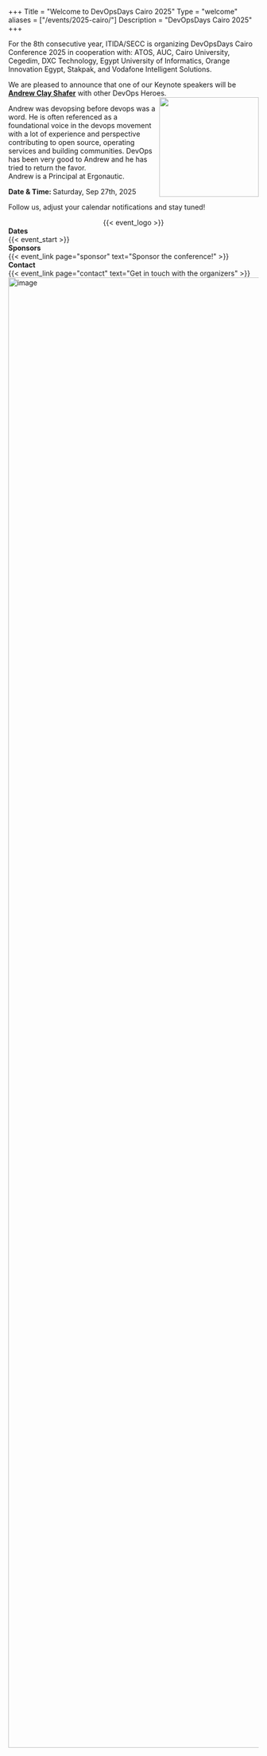+++
Title = "Welcome to DevOpsDays Cairo 2025"
Type = "welcome"
aliases = ["/events/2025-cairo/"]
Description = "DevOpsDays Cairo 2025"
+++
<p>For the 8th consecutive year, ITIDA/SECC is organizing DevOpsDays Cairo Conference 2025 in cooperation with: ATOS, AUC, Cairo University, Cegedim, DXC Technology, Egypt University of Informatics, Orange Innovation Egypt,  Stakpak, and Vodafone Intelligent Solutions. 
</p>
 We are pleased to announce that one of our Keynote speakers will be <strong><a href="https://www.linkedin.com/in/andrewclayshafer/">Andrew Clay Shafer</a></strong> with other DevOps Heroes. 
  <img alt="" border ="0" height="200" align="right" src="/events/2025-cairo/speakers/andrew-clay-shafer.jpg" />
</p>
  <p>
  Andrew was devopsing before devops was a word. He is often referenced as a foundational voice in the devops movement with a lot of experience and perspective contributing to open source, operating services and building communities. DevOps has been very good to Andrew and he has tried to return the favor.
<br>
Andrew is a Principal at Ergonautic.
</p>

<p><strong>Date &amp; Time: </strong>Saturday, Sep 27th, 2025</p>
<p>Follow us, adjust your calendar notifications and stay tuned!
</p>

<div style="text-align:center;">
  {{< event_logo >}}
</div>

<div class = "row">
  <div class = "col-md-2">
    <strong>Dates</strong>
  </div>
  <div class = "col-md-8">
    {{< event_start >}}
  </div>
</div>

<!-- div class = "row">
  <div class = "col-md-2">
    <strong>Location</strong>
  </div>
  <div class = "col-md-8">
    {{< event_location >}}
  </div>
</div> -->

<!-- div class = "row">
  <div class = "col-md-2">
    <strong>Register</strong>
  </div>
  <div class = "col-md-8">
    {{< event_link page="registration" text="Register to attend the conference!" >}}
  </div>
</div -->

<!-- div class = "row">
  <div class = "col-md-2">
    <strong>Propose</strong>
  </div>
  <div class = "col-md-8">
    {{< event_link page="propose" text="Propose a talk!" >}}
  </div>
</div -->

<!-- <div class = "row">
  <div class = "col-md-2">
    <strong>Program</strong>
  </div>
  <div class = "col-md-8">
    View the {{< event_link page="program" text="program." >}}
  </div>
</div> -->

<!-- <div class = "row">
  <div class = "col-md-2">
    <strong>Speakers</strong>
  </div>
  <div class = "col-md-8">
    Check out the {{< event_link page="speakers" text="speakers!" >}}
  </div>
</div> -->

<div class = "row">
  <div class = "col-md-2">
    <strong>Sponsors</strong>
  </div>
  <div class = "col-md-8">
    {{< event_link page="sponsor" text="Sponsor the conference!" >}}
  </div>
</div>

<div class = "row">
  <div class = "col-md-2">
    <strong>Contact</strong>
  </div>
  <div class = "col-md-8">
    {{< event_link page="contact" text="Get in touch with the organizers" >}}
  </div>
</div>

<!-- Uncomment if you added your city twitter name -->
<!--
{{< event_twitter >}}
-->
<img width="896" height="2954" alt="image" src="https://github.com/user-attachments/assets/19ee98cf-57d7-405c-8521-b29cc71d4e24" />
